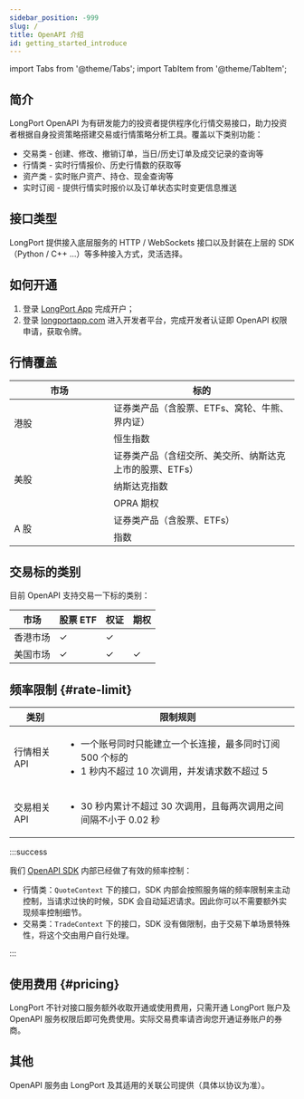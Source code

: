 ```yaml
---
sidebar_position: -999
slug: /
title: OpenAPI 介绍
id: getting_started_introduce
---
```


import Tabs from '@theme/Tabs';
import TabItem from '@theme/TabItem';

## 简介

LongPort OpenAPI 为有研发能力的投资者提供程序化行情交易接口，助力投资者根据自身投资策略搭建交易或行情策略分析工具。覆盖以下类别功能：

- 交易类 - 创建、修改、撤销订单，当日/历史订单及成交记录的查询等
- 行情类 - 实时行情报价、历史行情数的获取等
- 资产类 - 实时账户资产、持仓、现金查询等
- 实时订阅 - 提供行情实时报价以及订单状态实时变更信息推送

## 接口类型

LongPort 提供接入底层服务的 HTTP / WebSockets 接口以及封装在上层的 SDK（Python / C++ ...）等多种接入方式，灵活选择。

## 如何开通

1. 登录 [LongPort App](https://longportapp.com/download) 完成开户；
2. 登录 [longportapp.com](https://longportapp.com) 进入开发者平台，完成开发者认证即 OpenAPI 权限申请，获取令牌。

## 行情覆盖

<table>
    <thead>
      <tr>
          <th width="160">市场</th>
          <th>标的</th>
      </tr>
    </thead>
    <tr>
        <td width="160" rowspan="2">港股</td>
        <td>证券类产品（含股票、ETFs、窝轮、牛熊、界内证）</td>
    </tr>
    <tr>
        <td>恒生指数</td>
    </tr>
    <tr>
        <td rowspan="3">美股</td>
        <td>证券类产品（含纽交所、美交所、纳斯达克上市的股票、ETFs）</td>
    </tr>
    <tr>
        <td>纳斯达克指数</td>
    </tr>
    <tr>
        <td>OPRA 期权</td>
    </tr>
    <tr>
        <td rowspan="2">A 股</td>
        <td>证券类产品（含股票、ETFs）</td>
    </tr>
    <tr>
        <td>指数</td>
    </tr>
</table>

## 交易标的类别

目前 OpenAPI 支持交易一下标的类别：

| 市场     | 股票 ETF | 权证 | 期权 |
| -------- | -------- | ---- | ---- |
| 香港市场 | ✓        | ✓    |      |
| 美国市场 | ✓        | ✓    | ✓    |

## 频率限制 {#rate-limit}

| 类别         | 限制规则                                                                                                                     |
| ------------ | ---------------------------------------------------------------------------------------------------------------------------- |
| 行情相关 API | <ul><li>一个账号同时只能建立一个长连接，最多同时订阅 500 个标的</li><li>1 秒内不超过 10 次调用，并发请求数不超过 5</li></ul> |
| 交易相关 API | <ul><li>30 秒内累计不超过 30 次调用，且每两次调用之间间隔不小于 0.02 秒</li></ul>                                            |

:::success

我们 [OpenAPI SDK](https://open.longportapp.com/sdk) 内部已经做了有效的频率控制：

- 行情类：`QuoteContext` 下的接口，SDK 内部会按照服务端的频率限制来主动控制，当请求过快的时候，SDK 会自动延迟请求。因此你可以不需要额外实现频率控制细节。
- 交易类：`TradeContext` 下的接口，SDK 没有做限制，由于交易下单场景特殊性，将这个交由用户自行处理。

:::

## 使用费用 {#pricing}

LongPort 不针对接口服务额外收取开通或使用费用，只需开通 LongPort 账户及 OpenAPI 服务权限后即可免费使用。实际交易费率请咨询您开通证券账户的券商。

## 其他

OpenAPI 服务由 LongPort 及其适用的关联公司提供（具体以协议为准）。
